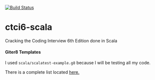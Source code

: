 [![Build Status](https://travis-ci.org/vaskoz/ctci6-scala.svg?branch=master)](https://travis-ci.org/vaskoz/ctci6-scala)

# ctci6-scala
Cracking the Coding Interview 6th Edition done in Scala

#### Giter8 Templates

I used `scala/scalatest-example.g8` because I will be testing all my
code.

There is a complete list located [here.](https://github.com/foundweekends/giter8/wiki/giter8-templates)
